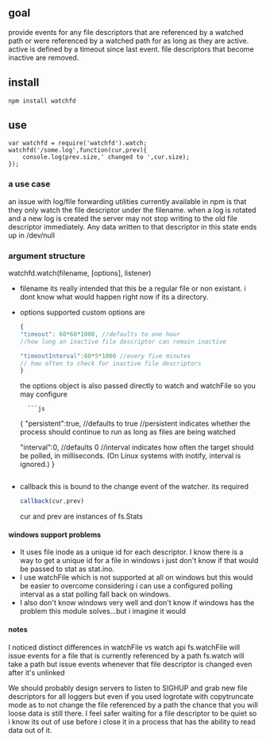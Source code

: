 ## goal

provide events for any file descriptors that are referenced by a watched path
or were referenced by a watched path for as long as they are active.
active is defined by a timeout since last event. file descriptors that become inactive are removed.


## install

	npm install watchfd

## use

	var watchfd = require('watchfd').watch;
	watchfd('/some.log',function(cur,prev){
		console.log(prev.size,' changed to ',cur.size);
	});

### a use case

an issue with log/file forwarding utilities currently available in npm is that they only watch the file descriptor under the filename. when a log is rotated and a new log is created the server may not stop writing to the old file descriptor immediately. Any data written to that descriptor in this state ends up in /dev/null


### argument structure

watchfd.watch(filename, [options], listener)

- filename
  its really intended that this be a regular file or non existant. i dont know what would happen right now if its a directory.
- options
  supported custom options are

	```js
	{
	"timeout": 60*60*1000, //defaults to one hour
	//how long an inactive file descriptor can remain inactive

	"timeoutInterval":60*5*1000 //every five minutes
	// how often to check for inactive file descriptors
	}
	```

  the options object is also passed directly to watch and watchFile so you may configure

        ```js
	{
	"persistent":true, //defaults to true
	//persistent indicates whether the process should continue to run as long as files are being watched

	"interval":0, //defaults 0
	//interval indicates how often the target should be polled, in milliseconds. (On Linux systems with inotify, interval is ignored.) 
	}
	```

- callback
  this is bound to the change event of the watcher. its required

	```js
	callback(cur,prev)
	```

  cur and prev are instances of fs.Stats

#### windows support problems

- It uses file inode as a unique id for each descriptor. I know there is a way to get a unique id for a file in windows i just don't know if that would be passed to stat as stat.ino. 
- I use watchFile which is not supported at all on windows but this would be easier to overcome considering i can use a configured polling interval as a stat polling fall back on windows. 
- I also don't know windows very well and don't know if windows has the problem this module solves...but i imagine it would

#### notes

I noticed distinct differences in watchFile vs watch api
fs.watchFile will issue events for a file that is currently referenced by a path
fs.watch will take a path but issue events whenever that file descriptor is changed even after it's unlinked

We should probably design servers to listen to SIGHUP and grab new file descriptors for all loggers but even if you used logrotate with copytruncate mode as to not change the file referenced by a path the chance that you will loose data is still there. I feel safer waiting for a file descriptor to be quiet so i know its out of use before i close it in a process that has the ability to read data out of it.
